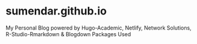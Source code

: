 # sumendar.github.io
My Personal Blog powered by Hugo-Academic, Netlify, Network Solutions, R-Studio-Rmarkdown & Blogdown Packages Used
